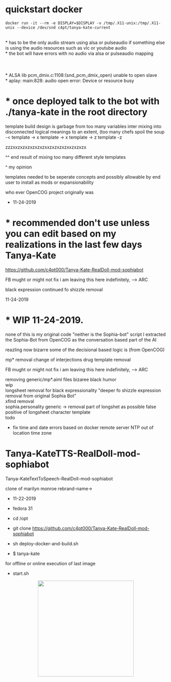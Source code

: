 # quickstart docker
```
docker run -it --rm -e DISPLAY=$DISPLAY -v /tmp/.X11-unix:/tmp/.X11-unix --device /dev/snd c4pt/tanya-kate-current
```

<br>
* has to be the only audio stream using alsa or pulseaudio if something else is using the audio resources such as vlc or youtube audio
<br>
* the bot will have errors with no audio via alsa or pulseaudio mapping
<br>
<br>
<br>
<br>
* ALSA lib pcm_dmix.c:1108:(snd_pcm_dmix_open) unable to open slave
<br>
* aplay: main:828: audio open error: Device or resource busy

# * once deployed talk to the bot with ./tanya-kate in the root directory

template build design is garbage from too many variables inter mixing into disconnected logical meanings to an extent,
(too many chefs spoil the soup -< 
template -> x template -> x template -> z template -z

zzzxxzxzxzxzxzxzxxzxzxzxzxxzxzxzx

^^ end result of mixing too many different style templates

^
my opinion

templates needed to be seperate concepts and possibly allowable by end user to install as mods or expansionability


who ever OpenCOG project originally was 



* 11-24-2019
# * recommended don't use unless you can edit based on my realizations in the last few days Tanya-Kate 
https://github.com/c4pt000/Tanya-Kate-RealDoll-mod-sophiabot


FB mught or might not fix i am leaving this here indefinitely, --> ARC


black expression continued fo shizzle removal

11-24-2019
# * WIP 11-24-2019.

none of this is my original code "neither is the Sophia-bot" script 
I extracted the Sophia-Bot from OpenCOG as the conversation based part of the AI 

reazling now bizarre some of the decisional based logic is (from OpenCOG)

mp* removal
change of interjections
drug template removal






FB mught or might not fix i am leaving this here indefinitely, --> ARC

removing generic/mp*.aiml files bizaree black humor
<br>
wip
<br>
longsheet removal for black expressionality "deeper fo shizzle expression removal from original Sophia Bot"
<br>
xfind removal
<br>
sophia.personality generic -> removal part of longshet as possible false positive of longsheet character template
<br>
todo
* fix time and date errors based on docker remote server NTP out of location time zone

# Tanya-KateTTS-RealDoll-mod-sophiabot
Tanya-KateTextToSpeech-RealDoll-mod-sophiabot

clone of marilyn monroe rebrand-name->



* 11-22-2019
* fedora 31

* cd /opt

* git clone https://github.com/c4pt000/Tanya-Kate-RealDoll-mod-sophiabot

* sh deploy-docker-and-build.sh

* $ tanya-kate

for offline or online execution of last image
* start.sh 

<p align="center"><img src="https://i.imgur.com/RLgtbsH.png" width="300"></p>

